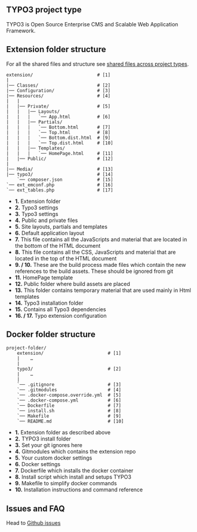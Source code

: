 ## TYPO3 project type

TYPO3 is Open Source Enterprise CMS and Scalable Web Application Framework. 

## Extension folder structure

For all the shared files and structure see [shared files across project types](../).

```
extension/                        # [1]
|
|── Classes/                      # [2]
|── Configuration/                # [3]
|── Resources/                    # [4]
|   |
|   |── Private/                  # [5]
|   |   |── Layouts/
|   |   |   `── App.html          # [6]
|   |   |── Partials/
|   |   |   `── Bottom.html       # [7]
|   |   |   `── Top.html          # [8]
|   |   |   `── Bottom.dist.html  # [9]
|   |   |   `── Top.dist.html     # [10]
|   |   |── Templates/ 
|   |   |   `── HomePage.html     # [11]
|   |── Public/                   # [12]
|
|── Media/                        # [13]
|── typo3/                        # [14]
    `── composer.json             # [15]
`── ext_emconf.php                # [16]
`── ext_tables.php                # [17]
```

* **1.** Extension folder
* **2.** Typo3 settings
* **3.** Typo3 settings
* **4.** Public and private files
* **5.** Site layouts, partials and templates
* **6.** Default application layout
* **7.** This file contains all the JavaScripts and material that are located in the bottom of the HTML document 
* **8.** This file contains all the CSS, JavaScripts and material that are located in the top of the HTML document
* **9. / 10.** These are the build process made files which contain the new references to the build assets. These should be ignored from git
* **11.** HomePage template
* **12.** Public folder where build assets are placed
* **13.** This folder contains temporary material that are used mainly in Html templates
* **14.** Typo3 installation folder
* **15.** Contains all Typo3 dependencies
* **16. / 17.** Typo extension configuration

## Docker folder structure

```
project-folder/                       
    extension/                        # [1]
    |    …
    |
    typo3/                            # [2]
    |    …
    |
    `── .gitignore                    # [3]
    `── .gitmodules                   # [4]
    `── .docker-compose.override.yml  # [5]
    `── .docker-compose.yml           # [6]
    `── Dockerfile                    # [7]
    `── install.sh                    # [8]
    `── Makefile                      # [9]
    `── README.md                     # [10]
```

* **1.** Extension folder as described above
* **2.** TYPO3 install folder
* **3.** Set your git ignores here
* **4.** Gitmodules which contains the extension repo
* **5.** Your custom docker settings
* **6.** Docker settings
* **7.** Dockerfile which installs the docker container
* **8.** Install script which install and setups TYPO3
* **9.** Makefile to simplify docker commands
* **10.** Installation instructions and command reference

## Issues and FAQ

Head to [Github issues](https://github.com/joonasy/generator-rebirth/issues?utf8=%E2%9C%93&q=is%3Aissue%20is%3Aclosed%20is%3Aopen%20label%3Atypo3%20)
